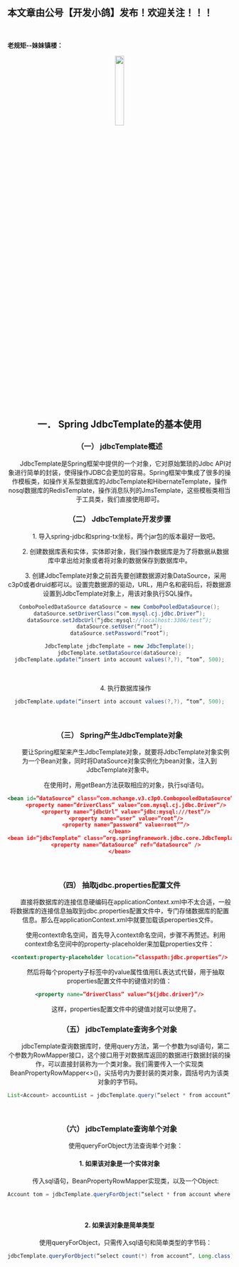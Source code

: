 ﻿## 本文章由公号【开发小鸽】发布！欢迎关注！！！
<br>

**老规矩--妹妹镇楼：**
<center>
<img src="https://img-blog.csdnimg.cn/20200721223424816.JPG"   width="20%">

## 一．	Spring JdbcTemplate的基本使用
### （一）	jdbcTemplate概述
 &nbsp;  &nbsp;  &nbsp;  &nbsp;JdbcTemplate是Spring框架中提供的一个对象，它对原始繁琐的Jdbc API对象进行简单的封装，使得操作JDBC会更加的容易。Spring框架中集成了很多的操作模板类，如操作关系型数据库的JdbcTemplate和HibernateTemplate，操作nosql数据库的RedisTemplate，操作消息队列的JmsTemplate，这些模板类相当于工具类，我们直接使用即可。
<br>


### （二）	JdbcTemplate开发步骤
 &nbsp;  &nbsp;  &nbsp;  &nbsp;1.	导入spring-jdbc和spring-tx坐标，两个jar包的版本最好一致吧。

 &nbsp;  &nbsp;  &nbsp;  &nbsp;2.	创建数据库表和实体，实体即对象，我们操作数据库是为了将数据从数据库中拿出给对象或者将对象的数据保存到数据库中。

 &nbsp;  &nbsp;  &nbsp;  &nbsp;3.	创建JdbcTemplate对象之前首先要创建数据源对象DataSource，采用c3p0或者druid都可以。设置完数据源的驱动，URL，用户名和密码后，将数据源设置到JdbcTemplate对象上，用该对象执行SQL操作。

```java
ComboPooledDataSource dataSource = new ComboPooledDataSource();
dataSource.setDriverClass(“com.mysql.cj.jdbc.Driver”);
dataSource.setJdbcUrl(“jdbc:mysql://localhost:3306/test”);
dataSource.setUser(“root”);
dataSource.setPassword(“root”);

JdbcTemplate jdbcTemplate = new JdbcTemplate();
jdbcTemplate.setDataSource(dataSource);
jdbcTemplate.update(“insert into account values(?,?), “tom”, 500);
```
<br>



 &nbsp;  &nbsp;  &nbsp;  &nbsp;4.	执行数据库操作

```java
jdbcTemplate.update(“insert into account values(?,?), “tom”, 500);
```
<br>



### （三）	Spring产生JdbcTemplate对象
 &nbsp;  &nbsp;  &nbsp;  &nbsp;要让Spring框架来产生JdbcTemplate对象，就要将JdbcTemplate对象实例为一个Bean对象，同时将DataSource对象实例化为bean对象，注入到JdbcTemplate对象中。
 
 &nbsp;  &nbsp;  &nbsp;  &nbsp;在使用时，用getBean方法获取相应的对象，执行sql语句。
 

```xml
<bean id=”dataSource” class=”com.mchange.v3.c3p0.CombopooledDataSource”>
	<property name=”driverClass” value=”com.mysql.cj.jdbc.Driver”/>
	<property name=”jdbcUrl” value=”jdbc:mysql:///test”/>
	<property name=”user” value=”root”/>
	<property name=”password” value=root””/>
</bean>
<bean id=”jdbcTemplate” class=”org.springframework.jdbc.core.JdbcTemplate”>
	<property name=”dataSource” ref=”dataSource” />
</bean>
```
<br>



### （四）	抽取jdbc.properties配置文件
 &nbsp;  &nbsp;  &nbsp;  &nbsp;直接将数据库的连接信息硬编码在applicationContext.xml中不太合适，一般将数据库的连接信息抽取到jdbc.properties配置文件中，专门存储数据库的配置信息。那么在applicationContext.xml中就要加载该peroperties文件。
<br>



 &nbsp;  &nbsp;  &nbsp;  &nbsp;使用context命名空间，首先导入context命名空间，步骤不再赘述。利用context命名空间中的property-placeholder来加载properties文件：

```xml
<context:property-placeholder location=”classpath:jdbc.properties”/>
```

 &nbsp;  &nbsp;  &nbsp;  &nbsp;然后将每个property子标签中的value属性值用EL表达式代替，用于抽取properties配置文件中的键值对的值：

```xml
<property name=”driverClass” value=”${jdbc.driver}”/>
```

 &nbsp;  &nbsp;  &nbsp;  &nbsp;这样，properties配置文件中的键值对就可以使用了。
<br>



### （五）	jdbcTemplate查询多个对象
 &nbsp;  &nbsp;  &nbsp;  &nbsp;jdbcTemplate查询数据库时，使用query方法，第一个参数为sql语句，第二个参数为RowMapper接口，这个接口用于对数据库返回的数据进行数据封装的操作，可以直接封装称为一个类对象。我们需要传入一个实现类BeanPropertyRowMapper<>()，尖括号内为要封装的类对象，圆括号内为该类对象的字节码。

```java
List<Account> accountList = jdbcTemplate.query(“select * from account”, new BeanPropertyRowMapper<Account>(Account.class));
```
<br>



### （六）	jdbcTemplate查询单个对象
 &nbsp;  &nbsp;  &nbsp;  &nbsp;使用queryForObject方法查询单个对象：
 
#### 1.	如果该对象是一个实体对象
 &nbsp;  &nbsp;  &nbsp;  &nbsp;传入sql语句，BeanPropertyRowMapper实现类，以及一个Object:

```java
Account tom = jdbcTemplate.queryForObject(“select * from account where name=?”, new BeanPropertyRowMapper<Account>(Account.class), “tom”);
```
<br>



#### 2.	如果该对象是简单类型
 &nbsp;  &nbsp;  &nbsp;  &nbsp;使用queryForObject，只需传入sql语句和简单类型的字节码：

```java
jdbcTemplate.queryForObject(“select count(*) from account”, Long.class);
```


